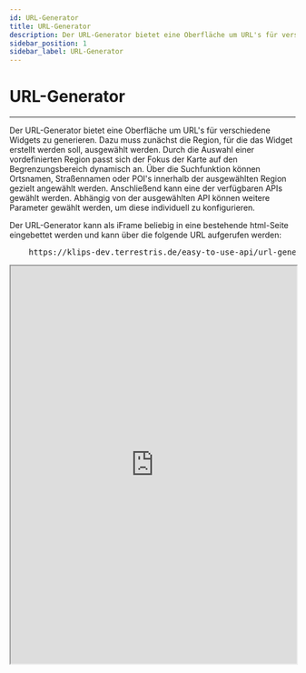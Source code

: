 ```yaml
---
id: URL-Generator
title: URL-Generator
description: Der URL-Generator bietet eine Oberfläche um URL's für verschiedene Widgets zu generieren.
sidebar_position: 1
sidebar_label: URL-Generator
---
```


# URL-Generator
***

Der URL-Generator bietet eine Oberfläche um URL's für verschiedene Widgets zu generieren. Dazu muss zunächst die Region, für die das Widget erstellt werden soll, ausgewählt werden. Durch die Auswahl einer vordefinierten Region passt sich der Fokus der Karte auf den Begrenzungsbereich dynamisch an.
Über die Suchfunktion können Ortsnamen, Straßennamen oder POI's innerhalb der ausgewählten Region gezielt angewählt werden.
Anschließend kann eine der verfügbaren APIs gewählt werden. Abhängig von der ausgewählten API können weitere Parameter gewählt werden, um diese individuell zu konfigurieren.

Der URL-Generator kann als iFrame beliebig in eine bestehende html-Seite eingebettet werden und kann über die folgende URL aufgerufen werden:

<pre>
    <a>https://klips-dev.terrestris.de/easy-to-use-api/url-generator/</a>
</pre>



<iframe id="inlineFrameExample" title="URL-Generator" width="100%" height="700px"
        src="https://klips-dev.terrestris.de/easy-to-use-api/url-generator/">
</iframe>
